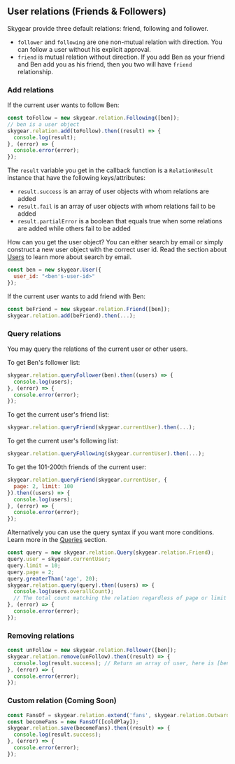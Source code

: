 <a name="friends-and-followers"></a>
## User relations (Friends & Followers)

Skygear provide three default relations: friend, following and follower.
- `follower` and `following` are one non-mutual relation with direction. You can
follow a user without his explicit approval.
- `friend` is mutual relation without direction. If you add Ben as your friend
and Ben add you as his friend, then you two will have `friend` relationship.

### Add relations

If the current user wants to follow Ben:

``` javascript
const toFollow = new skygear.relation.Following([ben]);
// ben is a user object
skygear.relation.add(toFollow).then((result) => {
  console.log(result);
}, (error) => {
  console.error(error);
});
```

The `result` variable you get in the callback function is a `RelationResult`
instance that have the following keys/attributes:
- `result.success` is an array of user objects with whom relations are added
- `result.fail` is an array of user objects with whom relations fail to be added
- `result.partialError` is a boolean that equals true when some relations are
  added while others fail to be added

How can you get the user object? You can either search by email or simply
construct a new user object with the correct user id. Read the section
about [Users](/js/guide/users#current-user) to learn more about search by email.

``` javascript
const ben = new skygear.User({
  user_id: "<ben's-user-id>"
});
```

If the current user wants to add friend with Ben:

``` javascript
const beFriend = new skygear.relation.Friend([ben]);
skygear.relation.add(beFriend).then(...);
```

### Query relations

You may query the relations of the current user or other users.

To get Ben's follower list:

``` javascript
skygear.relation.queryFollower(ben).then((users) => {
  console.log(users);
}, (error) => {
  console.error(error);
});
```

To get the current user's friend list:

``` javascript
skygear.relation.queryFriend(skygear.currentUser).then(...);
```

To get the current user's following list:

``` javascript
skygear.relation.queryFollowing(skygear.currentUser).then(...);
```

To get the 101-200th friends of the current user:

``` javascript
skygear.relation.queryFriend(skygear.currentUser, {
  page: 2, limit: 100
}).then((users) => {
  console.log(users);
}, (error) => {
  console.error(error);
});
```

Alternatively you can use the query syntax if you want more conditions.
Learn more in the [Queries](/js/guide/query) section.

``` javascript
const query = new skygear.relation.Query(skygear.relation.Friend);
query.user = skygear.currentUser;
query.limit = 10;
query.page = 2;
query.greaterThan('age', 20);
skygear.relation.query(query).then((users) => {
  console.log(users.overallCount);
  // The total count matching the relation regardless of page or limit
}, (error) => {
  console.error(error);
});
```

### Removing relations

``` javascript
const unFollow = new skygear.relation.Follower([ben]);
skygear.relation.remove(unFollow).then((result) => {
  console.log(result.success); // Return an array of user, here is [ben]
}, (error) => {
  console.error(error);
});
```


### Custom relation (**Coming Soon**)

``` javascript
const FansOf = skygear.relation.extend('fans', skygear.relation.Outward);
const becomeFans = new FansOf([coldPlay]);
skygear.relation.save(becomeFans).then((result) => {
  console.log(result.success);
}, (error) => {
  console.error(error);
});
```
